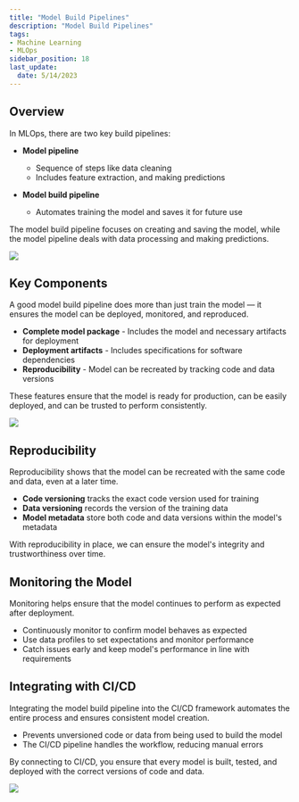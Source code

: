 ```yaml
---
title: "Model Build Pipelines"
description: "Model Build Pipelines"
tags: 
- Machine Learning
- MLOps
sidebar_position: 18
last_update:
  date: 5/14/2023
---
```



## Overview

In MLOps, there are two key build pipelines: 

- **Model pipeline**
  - Sequence of steps like data cleaning 
  - Includes feature extraction, and making predictions

- **Model build pipeline**
  - Automates training the model and saves it for future use

The model build pipeline focuses on creating and saving the model, while the model pipeline deals with data processing and making predictions.

<div class="img-center"> 

![](/img/docs/all-things-data-Page-33.png)

</div>


## Key Components

A good model build pipeline does more than just train the model — it ensures the model can be deployed, monitored, and reproduced. 

- **Complete model package** - Includes the model and necessary artifacts for deployment
- **Deployment artifacts** - Includes specifications for software dependencies
- **Reproducibility** - Model can be recreated by tracking code and data versions

These features ensure that the model is ready for production, can be easily deployed, and can be trusted to perform consistently.

<div class="img-center"> 

![](/img/docs/Screenshot-2025-03-20-084218.png)

</div>


## Reproducibility

Reproducibility shows that the model can be recreated with the same code and data, even at a later time.

- **Code versioning** tracks the exact code version used for training
- **Data versioning** records the version of the training data
- **Model metadata** store both code and data versions within the model's metadata

With reproducibility in place, we can ensure the model's integrity and trustworthiness over time.

## Monitoring the Model

Monitoring helps ensure that the model continues to perform as expected after deployment.

- Continuously monitor to confirm model behaves as expected
- Use data profiles to set expectations and monitor performance
- Catch issues early and keep model's performance in line with requirements

## Integrating with CI/CD

Integrating the model build pipeline into the CI/CD framework automates the entire process and ensures consistent model creation.

- Prevents unversioned code or data from being used to build the model
- The CI/CD pipeline handles the workflow, reducing manual errors

By connecting to CI/CD, you ensure that every model is built, tested, and deployed with the correct versions of code and data.

<div class="img-center"> 

![](/img/docs/all-things-data-ml-buil-pipeline-cicd.png)

</div>

